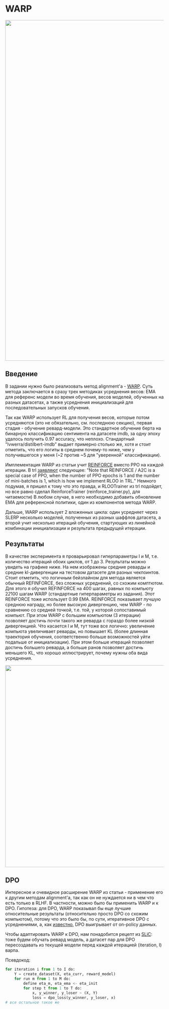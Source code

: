# WARP

<img src="Eye_of_Terror.jpg" width="1080">

## Введение

В задании нужно было реализовать метод alignment'а - [WARP](https://arxiv.org/abs/2406.16768). Суть метода заключается в сразу трех методиках усреднения весов: EMA для референс модели во время обучения, весов моделей, обученных на разных датасетах, а также усреднения инициализаций для последовательных запусков обучения.

Так как WARP использует RL для получения весов, которые потом усредняются (это не обязательно, см. последнюю секцию), первая стадия - обучение ревард-модели. Это стандартное обучение берта на бинарную классификацию сентимента на датасете imdb, за одну эпоху удалось получить 0.97 accuracy, что неплохо. Стандартный "lvwerra/distilbert-imdb" выдает примерно столько же, хотя и стоит отметить, что его логиты в среднем почему-то ниже, чем у получившегося у меня (~2 против ~5 для "уверенной" классификации).

Имплементация WARP из статьи учит [REINFORCE](https://arxiv.org/abs/2402.14740v1) вместо PPO на каждой итерации. В trl [заявляют](https://huggingface.co/docs/trl/v0.9.6/en/rloo_trainer) следующее:
"Note that REINFORCE / A2C is a special case of PPO, when the number of PPO epochs is 1 and the number of mini-batches is 1, which is how we implement RLOO in TRL." Немного подумав, я пришел к тому что это правда, и RLOOTrainer из trl подойдет, но все равно сделал ReinforceTrainer (reinforce_trainer.py), для читаемости) В любом случае, в него необходимо добавить обновление EMA для референсной политики, один из компонентов метода WARP.

Дальше, WARP использует 2 вложенных цикла: один усредняет через SLERP несколько моделей, полученных из разных шаффлов датасета, а второй учит несколько итераций обучения, стартующих из линейной комбинации инициализации и результата предыдущей итерации.

## Результаты

В качестве эксперимента я проварьировал гиперпараметры I и M, т.е. количество итераций обоих циклов, от 1 до 3. Результаты можно увидеть на графике ниже. На нем изображены средние реварды и средние kl-дивергенции на тестовом датасете для разных чекпоинтов. Стоит отметить, что логичным бейзлайном для метода является обычный REFINFORCE, без сложных усреднений, со схожим комптютом. Для этого я обучил REFINFORCE на 400 шагах, равных по компьюту 2*2*100 шагам WARP (стандартные гиперпараметры из задания). Этот REINFORCE тоже использует 0.99 EMA. REINFORCE показывает лучшую среднюю награду, но более высокую дивергенцию, чем WARP - по сравнению со средней точкой, т.е. той, у которой сопоставимый компьют. При этом WARP с большим компьютом (3 итерации) позволяет достичь почти такого же реварда с гораздо более низкой дивергенцией. Что касается I и M, тут тоже все логично: увеличение компьюта увеличивает реварды, но повышает KL (более длинная траектория обучения, соответственно больше возможностей уйти подальше от инициализации). При этом больше итераций позволяет достичь большего реварда, а больше ранов позволяет достичь меньшего KL, что хорошо иллюстрирует, почему нужны оба вида усреднения.

<img src="plot.png" width="640">

## DPO

Интересное и очевидное расширение WARP из статьи - применение его к другим методам alignment'а, так как он не нуждается ни в чем что есть только в RLHF. В частности, можно было бы применить WARP и к DPO.
Гипотеза: для DPO, WARP показывал бы еще лучшие относительные результаты (относительно просто DPO со схожим компьютом), потому что это было бы, по сути, итеративное DPO с усреднениями, а, как [известно](https://arxiv.org/abs/2404.14367), DPO выигрывает от on-policy данных.

Чтобы адаптировать WARP к DPO, нам понадобится рецепт из [SLiC](https://arxiv.org/abs/2305.10425): тоже будем обучать ревард модель, а датасет пар для DPO пересоздавать из текущей модели перед каждой итерацией (iteration, I) варпа.

Псевдокод:

```python
for iteration i from 1 to I do:
    Y = create_dataset(X, eta_curr, reward_model)
    for run m from 1 to M do:
        define eta_m, eta_ema <- eta_init
        for step t from 1 to T do:
            x, y_winner, y_loser ~ (X, Y)
            loss = dpo_loss(y_winner, y_loser, x)
# все остальное такое же
```
